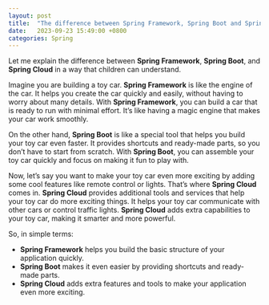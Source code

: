 ```yaml
---
layout: post
title:  "The difference between Spring Framework, Spring Boot and Spring Cloud in a way that children can understand"
date:   2023-09-23 15:49:00 +0800
categories: Spring
---
```


Let me explain the difference between **Spring Framework**, **Spring Boot**, and **Spring Cloud** in a way that children can understand.

Imagine you are building a toy car. **Spring Framework** is like the engine of the car. It helps you create the car quickly and easily, without having to worry about many details. With **Spring Framework**, you can build a car that is ready to run with minimal effort. It’s like having a magic engine that makes your car work smoothly.

On the other hand, **Spring Boot** is like a special tool that helps you build your toy car even faster. It provides shortcuts and ready-made parts, so you don’t have to start from scratch. With **Spring Boot**, you can assemble your toy car quickly and focus on making it fun to play with.

Now, let’s say you want to make your toy car even more exciting by adding some cool features like remote control or lights. That’s where **Spring Cloud** comes in. **Spring Cloud** provides additional tools and services that help your toy car do more exciting things. It helps your toy car communicate with other cars or control traffic lights. **Spring Cloud** adds extra capabilities to your toy car, making it smarter and more powerful.

So, in simple terms:

- **Spring Framework** helps you build the basic structure of your application quickly.
- **Spring Boot** makes it even easier by providing shortcuts and ready-made parts.
- **Spring Cloud** adds extra features and tools to make your application even more exciting.